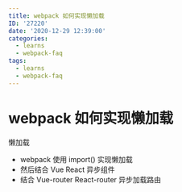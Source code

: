 ```yaml
---
title: webpack 如何实现懒加载
ID: '27220'
date: '2020-12-29 12:39:00'
categories:
  - learns
  - webpack-faq
tags:
  - learns
  - webpack-faq
---
```


# webpack 如何实现懒加载

懒加载

- webpack 使用 import() 实现懒加载
- 然后结合 Vue React 异步组件
- 结合 Vue-router React-router 异步加载路由
 
 
 
